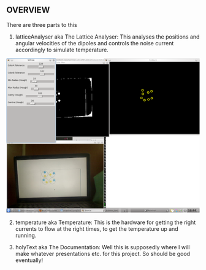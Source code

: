 OVERVIEW
--

There are three parts to this

1. latticeAnalyser aka The Lattice Analyser: This analyses the positions and angular velocities of the dipoles and controls the noise current accordingly to simulate temperature.

![Under Progress](latticeAnalyser/snapshot2.png "Proof of Concept: Screenshot")

2. temperature aka Temperature: This is the hardware for getting the right currents to flow at the right times, to get the temperature up and running.

3. holyText aka The Documentation: Well this is supposedly where I will make whatever presentations etc. for this project. So should be good eventually!